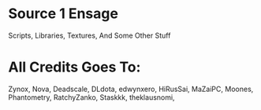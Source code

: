 # Source 1 Ensage

 Scripts, Libraries, Textures, And Some Other Stuff

# All Credits Goes To:

Zynox, Nova, Deadscale, DLdota, edwynxero, HiRusSai, MaZaiPC, Moones, Phantometry, RatchyZanko, Staskkk, theklausnomi, 
